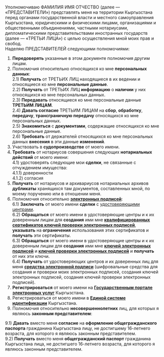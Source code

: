 Уполномочиваю ФАМИЛИЯ ИМЯ ОТЧЕСТВО (далее — «ПРЕДСТАВИТЕЛИ») представлять меня на территории Кыргызстана перед органами государственной власти и местного самоуправления Кыргызстана, юридическими и физическими лицами, организациями и общественными объединениями, частными нотариусами, дипломатическими представительствами иностранных государств (далее — «ТРЕТЬИ ЛИЦА») с целью осуществления мной моих прав и свобод.  
Наделяю ПРЕДСТАВИТЕЛЕЙ следующими полномочиями:
1) **Передоверять** указанные в этом документе полномочия другим лицам.
2) Полномочия относительно относящихся ко мне **персональных данных**:  
2.1) **Получать** от ТРЕТЬИХ ЛИЦ находящиеся в их ведении и относящиеся ко мне **персональные данные**.  
2.2) **Получать** от ТРЕТЬИХ ЛИЦ **информацию** о **наличии** у них относящихся ко мне персональных данных.  
2.3) **Передавать** относящиеся ко мне персональные данные **ТРЕТЬИМ ЛИЦАМ**.  
2.4) **Давать согласие** ТРЕТЬИМ ЛИЦАМ на **сбор**, **обработку**, **передачу**, **трансграничную передачу** относящихся ко мне персональных данных.  
2.5) **Знакомиться** с **документами**, содержащие относящихся ко мне персональные данные.  
2.6) **Требовать** от держателей относящихся ко мне персональных данных **внесения** в эти данные **изменений**.  
3) Участвовать в **судопроизводстве** от моего имени.   
4) **Требовать** от нотариусов совершения следующих **нотариальных действий** от моего имени:  
4.1) удостоверять следующие мои **сделки**, не связанные с отчуждением имущества:  
4.1.1) доверенности  
4.1.2) согласия  
5) **Получать** от нотариусов и архивариусов нотариальных архивов **дубликаты** хранящихся там документов, составленных мной, по моему поручению или в отношении меня.  
6) Полномочия относительно **[электронных подписей](https://legal.kg/t/69)**:  
6.1) **Заключать** от моего имени **сделки** с [удостоверяющими центрами](https://legal.kg/t/74).  
6.2) **Обращаться** от моего имени в удостоверяющие центры и к их доверенным лицам для **создания** ими мне **[квалифицированных сертификатов ключей проверки электронных подписей](https://legal.kg/t/71)**, **указывать** на **ограничения** использования этих сертификатов и **получать** эти сертификаты.  
6.3) **Обращаться** от моего имени в удостоверяющие центры и к их доверенным лицам для **создания** ими мне **[ключей электронных подписей](https://legal.kg/t/73)** и **[ключей проверки электронных подписей](https://legal.kg/t/72)** и **получать** от них эти ключи.  
6.4) **Получать** от удостоверяющих центров и их доверенных лиц для меня [**средства электронной подписи**](https://legal.kg/t/94) (шифровальные средства для создания и проверки моих электронных подписей, создания ключей электронных подписей, создания ключей проверки электронных подписей).  
7) **Регистрироваться** от моего имени на [**Государственным портале электронных услуг**](https://legal.kg/tag/портал-госуслуг) Кыргызстана.  
8) Регистрироваться от моего имени в [**Единой системе идентификации**](https://legal.kg/tag/еси) Кыргызстана.  
9) Полномочия относительно **несовершеннолетних** лиц, для которых я являюсь **законным представителем**:

["Пункт 30.3 — «Инструкция о порядке приема документов, оформления, персонификации, учета, выдачи (и уничтожения ID-карты и общегражданского паспорта» (2024-04-12)": https://legal.kg/t/53]::

9.1) **Давать** вместо меня **согласие** на **оформление общегражданского паспорта** гражданина Кыргызстана лицу, не достигшему 16-летнего возраста, для которого я являюсь законным представителем.  
9.2) **Получать** вместо меня **общегражданский паспорт** гражданина Кыргызстана лица, не достигшего 16-летнего возраста, для которого я являюсь законным представителем.